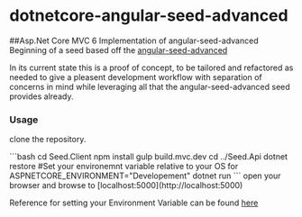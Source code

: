 # dotnetcore-angular-seed-advanced
##Asp.Net Core MVC 6 Implementation of angular-seed-advanced
Beginning of a seed based off the [angular-seed-advanced](https://github.com/NathanWalker/angular-seed-advanced) 

<p>In its current state this is a proof of concept, to be tailored and refactored as needed to give a pleasent development workflow with 
separation of concerns in mind while leveraging all that the angular-seed-advanced seed provides already.</p>

### Usage

<p>clone the repository.</p>
```bash
cd Seed.Client
npm install
gulp build.mvc.dev
cd ../Seed.Api
dotnet restore
#Set your environemnt variable relative to your OS for ASPNETCORE_ENVIRONMENT="Developement"
dotnet run
```
open your browser and browse to [localhost:5000](http://localhost:5000)

Reference for setting your Environment Variable can be found [here](http://andrewlock.net/how-to-set-the-hosting-environment-in-asp-net-core/)
